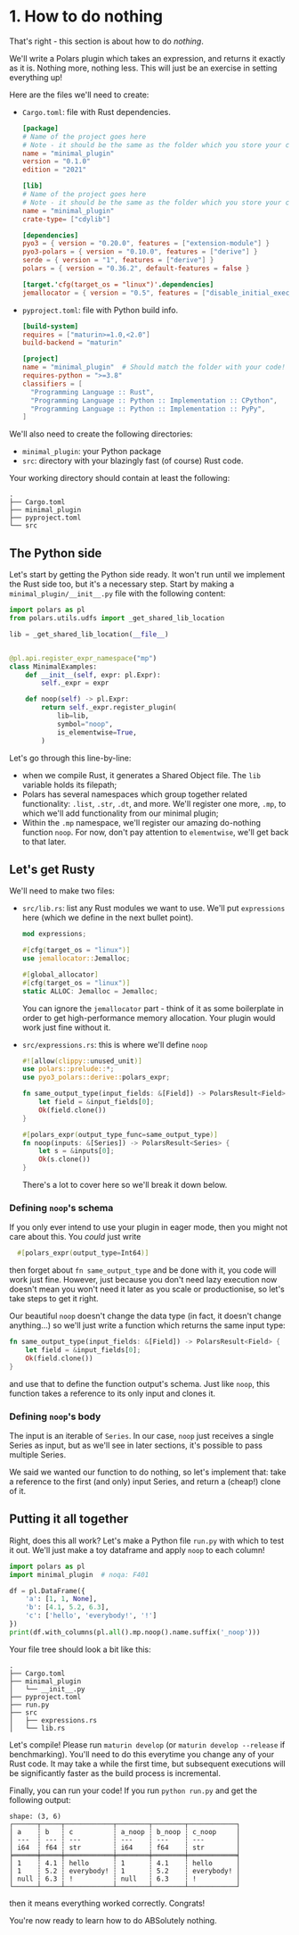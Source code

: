 # 1. How to do nothing

That's right - this section is about how to do _nothing_.

We'll write a Polars plugin which takes an expression, and returns it exactly
as it is. Nothing more, nothing less. This will just be an exercise in setting
everything up!

Here are the files we'll need to create:

- `Cargo.toml`: file with Rust dependencies.

    ```toml
    [package]
    # Name of the project goes here
    # Note - it should be the same as the folder which you store your code in!
    name = "minimal_plugin"
    version = "0.1.0"
    edition = "2021"

    [lib]
    # Name of the project goes here
    # Note - it should be the same as the folder which you store your code in!
    name = "minimal_plugin"
    crate-type= ["cdylib"]

    [dependencies]
    pyo3 = { version = "0.20.0", features = ["extension-module"] }
    pyo3-polars = { version = "0.10.0", features = ["derive"] }
    serde = { version = "1", features = ["derive"] }
    polars = { version = "0.36.2", default-features = false }

    [target.'cfg(target_os = "linux")'.dependencies]
    jemallocator = { version = "0.5", features = ["disable_initial_exec_tls"] } 
    ```

- `pyproject.toml`: file with Python build info.
    ```toml
    [build-system]
    requires = ["maturin>=1.0,<2.0"]
    build-backend = "maturin"

    [project]
    name = "minimal_plugin"  # Should match the folder with your code!
    requires-python = ">=3.8"
    classifiers = [
      "Programming Language :: Rust",
      "Programming Language :: Python :: Implementation :: CPython",
      "Programming Language :: Python :: Implementation :: PyPy",
    ]
    ```

We'll also need to create the following directories:

- `minimal_plugin`: your Python package
- `src`: directory with your blazingly fast (of course) Rust code.

Your working directory should contain at least the following:
```
.
├── Cargo.toml
├── minimal_plugin
├── pyproject.toml
└── src
```

## The Python side

Let's start by getting the Python side ready. It won't run until we
implement the Rust side too, but it's a necessary step.
Start by making a `minimal_plugin/__init__.py` file with the
following content:

``` py
import polars as pl
from polars.utils.udfs import _get_shared_lib_location

lib = _get_shared_lib_location(__file__)


@pl.api.register_expr_namespace("mp")
class MinimalExamples:
    def __init__(self, expr: pl.Expr):
        self._expr = expr

    def noop(self) -> pl.Expr:
        return self._expr.register_plugin(
            lib=lib,
            symbol="noop",
            is_elementwise=True,
        )
```
Let's go through this line-by-line:

- when we compile Rust, it generates a Shared Object file.
  The `lib` variable holds its filepath;
- Polars has several namespaces which group together related
  functionality: `.list`, `.str`, `.dt`, and more. We'll register one
  more, `.mp`, to which we'll add functionality from our minimal
  plugin;
- Within the `.mp` namespace, we'll register our amazing do-nothing
  function `noop`. For now, don't pay attention to `elementwise`,
  we'll get back to that later.

## Let's get Rusty

We'll need to make two files:

- `src/lib.rs`: list any Rust modules we want to use. We'll
  put `expressions` here (which we define in the next bullet point).
  
    ```Rust
    mod expressions;

    #[cfg(target_os = "linux")]
    use jemallocator::Jemalloc;

    #[global_allocator]
    #[cfg(target_os = "linux")]
    static ALLOC: Jemalloc = Jemalloc; 
    ```
      
    You can ignore the `jemallocator` part - think of it as some
    boilerplate in order to get high-performance memory allocation.
    Your plugin would work just fine without it.

- `src/expressions.rs`: this is where we'll define `noop`
    ``` rust
    #![allow(clippy::unused_unit)]
    use polars::prelude::*;
    use pyo3_polars::derive::polars_expr;

    fn same_output_type(input_fields: &[Field]) -> PolarsResult<Field> {
        let field = &input_fields[0];
        Ok(field.clone())
    }

    #[polars_expr(output_type_func=same_output_type)]
    fn noop(inputs: &[Series]) -> PolarsResult<Series> {
        let s = &inputs[0];
        Ok(s.clone())
    } 
    ```

    There's a lot to cover here so we'll break it down below.

### Defining `noop`'s schema

If you only ever intend to use your plugin in eager mode, then you might not care about this. You _could_ just write

```Rust
  #[polars_expr(output_type=Int64)]
```
then forget about `fn same_output_type` and be done with it, you code
will work just fine. However, just because you don't need lazy
execution now doesn't mean you won't need it later as you scale or
productionise, so let's take steps to get it right.

Our beautiful `noop` doesn't change the data type (in fact, it doesn't change anything...)
so we'll just write a function which returns the same input type:

```Rust
fn same_output_type(input_fields: &[Field]) -> PolarsResult<Field> {
    let field = &input_fields[0];
    Ok(field.clone())
}
```
and use that to define the function output's schema. Just like
`noop`, this function takes a reference to its only input and
clones it.

### Defining `noop`'s body

The input is an iterable of `Series`. In our case, `noop` just
receives a single Series as input, but as we'll see in later
sections, it's possible to pass multiple Series.

We said we wanted our function to do nothing, so let's implement
that: take a reference to the first (and only) input Series,
and return a (cheap!) clone of it.

## Putting it all together

Right, does this all work? Let's make a Python file `run.py` with which to
test it out. We'll just make a toy dataframe and apply `noop`
to each column!
```python
import polars as pl
import minimal_plugin  # noqa: F401

df = pl.DataFrame({
    'a': [1, 1, None],
    'b': [4.1, 5.2, 6.3],
    'c': ['hello', 'everybody!', '!']
})
print(df.with_columns(pl.all().mp.noop().name.suffix('_noop')))
```

Your file tree should look a bit like this:

```
.
├── Cargo.toml
├── minimal_plugin
│   └── __init__.py
├── pyproject.toml
├── run.py
├── src
│   ├── expressions.rs
│   └── lib.rs
```

Let's compile! Please run `maturin develop` (or `maturin develop --release` if benchmarking).
You'll need to do this everytime you change any of your Rust code.
It may take a while the first time, but subsequent executions will
be significantly faster as the build process is incremental.

Finally, you can run your code! If you run `python run.py` and get
the following output:
```
shape: (3, 6)
┌──────┬─────┬────────────┬────────┬────────┬────────────┐
│ a    ┆ b   ┆ c          ┆ a_noop ┆ b_noop ┆ c_noop     │
│ ---  ┆ --- ┆ ---        ┆ ---    ┆ ---    ┆ ---        │
│ i64  ┆ f64 ┆ str        ┆ i64    ┆ f64    ┆ str        │
╞══════╪═════╪════════════╪════════╪════════╪════════════╡
│ 1    ┆ 4.1 ┆ hello      ┆ 1      ┆ 4.1    ┆ hello      │
│ 1    ┆ 5.2 ┆ everybody! ┆ 1      ┆ 5.2    ┆ everybody! │
│ null ┆ 6.3 ┆ !          ┆ null   ┆ 6.3    ┆ !          │
└──────┴─────┴────────────┴────────┴────────┴────────────┘
```
then it means everything worked correctly. Congrats!

You're now ready to learn how to do ABSolutely nothing.
